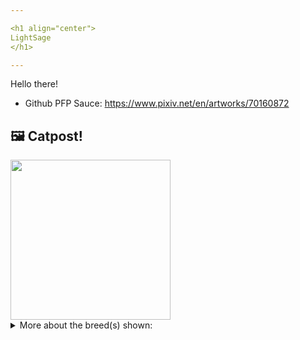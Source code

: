 ```yaml
---

<h1 align="center">
LightSage
</h1>

---
```


Hello there!


- Github PFP Sauce: https://www.pixiv.net/en/artworks/70160872


## 🖼️ Catpost!

<sub>
    <img src="https://cdn2.thecatapi.com/images/PN0d8Zqg7.jpg" height="256">
</sub>


<details>
<summary>More about the breed(s) shown:</summary>

Breed: Japanese Bobtail

Description: The Japanese Bobtail is an active, sweet, loving and highly intelligent breed. They love to be with people and play seemingly endlessly. They learn their name and respond to it. They bring toys to people and play fetch with a favorite toy for hours. Bobtails are social and are at their best when in the company of people. They take over the house and are not intimidated. If a dog is in the house, Bobtails assume Bobtails are in charge.

Links:
<ul>
  <li>CFA http://cfa.org/Breeds/BreedsCJ/JapaneseBobtail.aspx</li>
  <li>Wikipedia https://en.wikipedia.org/wiki/Japanese_Bobtail</li>
</ul> 

</details>
